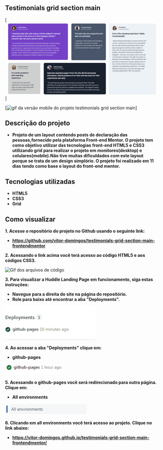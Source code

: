 ## Testimonials grid section main  

[<img src="./gif project testimonials grid section main.gif" alt="gif da versão desktop do projeto testimonials grid section main">]

[<img src="./gif project testimonials grid section main mobile.gif" alt="gif da versão mobile do projeto testimonials grid section main">]

## Descrição do projeto

- **Projeto de um layout contendo posts de declaração das pessoas,fornecido pela plataforma Front-end Mentor. O projeto tem como objetivo utilizar das tecnologias front-end HTML5 e CSS3 utilizando grid para realizar o projeto em monitores(desktop) e celulares(mobile).Não tive muitas dificuldades com este layout porque se trata de um design simplório. O projeto foi realizado em 11 dias tendo como base o layout do front-end mentor.**

## Tecnologias utilizadas

- **HTML5**
- **CSS3**
- **Grid**
## Como visualizar

**1. Acesse o repositório do projeto no Github usando o seguinte link:**

- **https://github.com/vitor-domingos/testimonials-grid-section-main-frontendmentor**

**2. Acessando o link acima você terá acesso ao código HTML5 e aos códigos CSS3.**

![Gif dos arquivos de código](./gif%20dos%20arquivos%20de%20c%C3%B3digo%20do%20projeto%20testimonials%20grid%20section%20main.gif)

**3. Para visualizar a Huddle Landing Page em funcionamento, siga estas instruções:**

- **Navegue para a direita do site na página do repositório.**
- **Role para baixo até encontrar a aba "Deployments".**

![Gif da aba deployments](./gif%20da%20aba%20deployments%20do%20projeto%20testimonials%20grid%20section%20main.gif)

**4. Ao acessar a aba "Deployments" clique em:**

- **github-pages**

![Gif do github-pages](./gif%20da%20aba%20github-pages%20do%20projeto%20testimonials%20grid%20section%20main%20%20.gif)

**5. Acessando o github-pages você será redirecionado para outra página. Clique em:**

- **All environments**

![Gif do all environments](./gif%20da%20aba%20all%20environments%20do%20projeto%20testimonials%20grid%20section%20main%20.gif)

**6. Clicando em all environments você terá acesso ao projeto. Clique no link abaixo:**

- **https://vitor-domingos.github.io/testimonials-grid-section-main-frontendmentor/**
